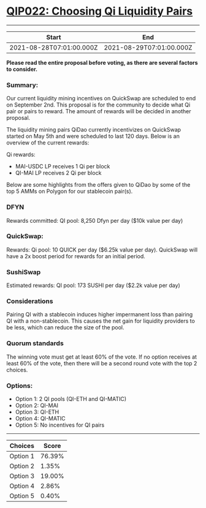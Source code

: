 
# [QIP022: Choosing Qi Liquidity Pairs](https://snapshot.org/#/qidao.eth/proposal/QmdWTZfUNCJM5ZzKhTjL3U7s1FEzVHMzAaV2rptLVTwCZ4)

---
| Start | End |
| --- | --- |
| 2021-08-28T07:01:00.000Z | 2021-08-29T07:01:00.000Z |


**Please read the entire proposal before voting, as there are several factors to consider.**

### Summary:

Our current liquidity mining incentives on QuickSwap are scheduled to end on September 2nd. This proposal is for the community to decide what Qi pair or pairs to reward. The amount of rewards will be decided in another proposal.

The liquidity mining pairs QiDao currently incentivizes on QuickSwap started on May 5th and were scheduled to last 120 days. Below is an overview of the current rewards:

Qi rewards:
* MAI-USDC LP receives 1 Qi per block
* QI-MAI LP receives 2 Qi per block

Below are some highlights from the offers given to QiDao by some of the top 5 AMMs on Polygon for our stablecoin pair(s).

### DFYN

Rewards committed: QI pool: 8,250 Dfyn per day ($10k value per day)

### QuickSwap: 

Rewards: Qi pool: 10 QUICK per day ($6.25k value per day). QuickSwap will have a 2x boost period for rewards for an initial period.

### SushiSwap

Estimated rewards: QI pool: 173 SUSHI per day ($2.2k value per day)

### Considerations

Pairing QI with a stablecoin induces higher impermanent loss than pairing QI with a non-stablecoin. This causes the net gain for liquidity providers to be less, which can reduce the size of the pool.

### Quorum standards

The winning vote must get at least 60% of the vote. If no option receives at least 60% of the vote, then there will be a second round vote with the top 2 choices.

### Options: 
* Option 1: 2 QI pools (QI-ETH and QI-MATIC)
* Option 2: QI-MAI
* Option 3: QI-ETH
* Option 4: QI-MATIC
* Option 5: No incentives for QI pairs


---
| Choices | Score |
| --- | --- |
| Option 1 | 76.39% |
| Option 2 | 1.35% |
| Option 3 | 19.00% |
| Option 4 | 2.86% |
| Option 5 | 0.40% |


